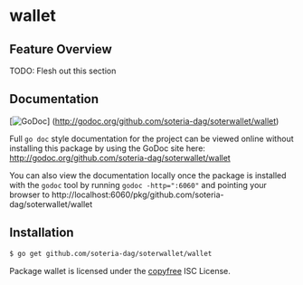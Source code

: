wallet
======

## Feature Overview

TODO: Flesh out this section

## Documentation

[![GoDoc](https://godoc.org/github.com/soteria-dag/soterwallet/wallet?status.png)]
(http://godoc.org/github.com/soteria-dag/soterwallet/wallet)

Full `go doc` style documentation for the project can be viewed online without
installing this package by using the GoDoc site here:
http://godoc.org/github.com/soteria-dag/soterwallet/wallet

You can also view the documentation locally once the package is installed with
the `godoc` tool by running `godoc -http=":6060"` and pointing your browser to
http://localhost:6060/pkg/github.com/soteria-dag/soterwallet/wallet

## Installation

```bash
$ go get github.com/soteria-dag/soterwallet/wallet
```

Package wallet is licensed under the [copyfree](http://copyfree.org) ISC
License.
